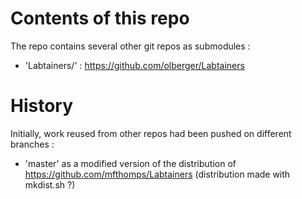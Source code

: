 # Contents of this repo

The repo contains several other git repos as submodules :

- 'Labtainers/' : https://github.com/olberger/Labtainers

# History

Initially, work reused from other repos had been pushed on different
branches :

 - 'master' as a modified version of the distribution of
   https://github.com/mfthomps/Labtainers (distribution made with
   mkdist.sh ?)
 
